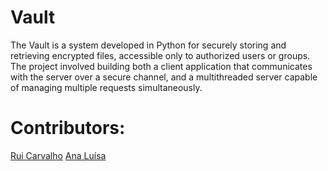 # Vault

The Vault is a system developed in Python for securely storing and retrieving encrypted files, accessible only to authorized users or groups. The project involved building both a client application that communicates with the server over a secure channel, and a multithreaded server capable of managing multiple requests simultaneously.

# Contributors:

[Rui Carvalho](https://github.com/RuiC10)
[Ana Luísa](https://github.com/Analucar)
